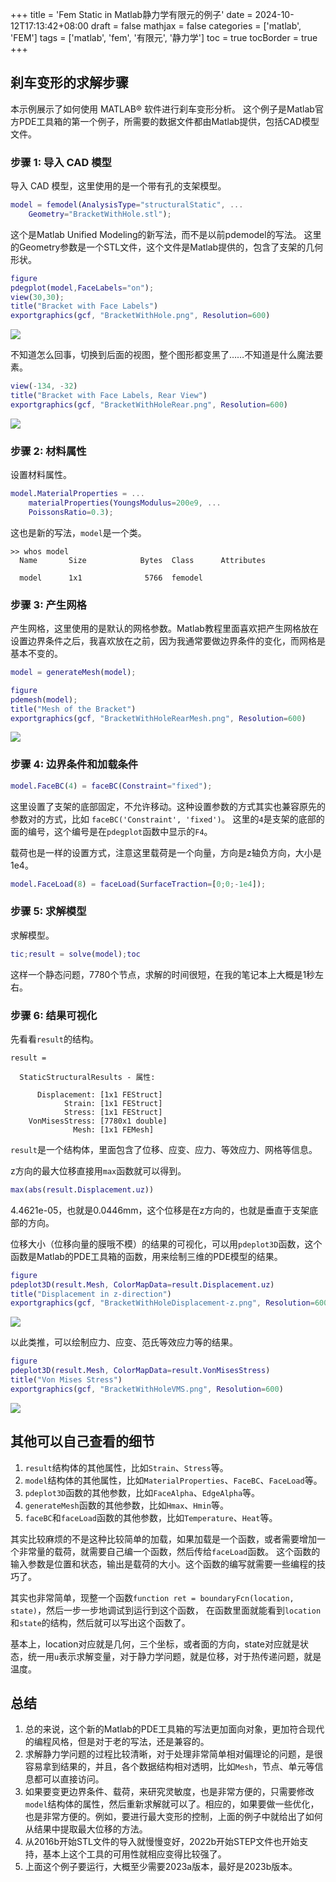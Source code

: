 +++
title = 'Fem Static in Matlab静力学有限元的例子'
date = 2024-10-12T17:13:42+08:00
draft = false
mathjax = false
categories = ['matlab', 'FEM']
tags = ['matlab', 'fem', '有限元', '静力学']
toc = true
tocBorder = true
+++


## 刹车变形的求解步骤

本示例展示了如何使用 MATLAB® 软件进行刹车变形分析。
这个例子是Matlab官方PDE工具箱的第一个例子，所需要的数据文件都由Matlab提供，包括CAD模型文件。
### 步骤 1: 导入 CAD 模型
导入 CAD 模型，这里使用的是一个带有孔的支架模型。

```matlab
model = femodel(AnalysisType="structuralStatic", ...
    Geometry="BracketWithHole.stl");
```

这个是Matlab Unified Modeling的新写法，而不是以前pdemodel的写法。
这里的Geometry参数是一个STL文件，这个文件是Matlab提供的，包含了支架的几何形状。

```matlab
figure
pdegplot(model,FaceLabels="on");
view(30,30);
title("Bracket with Face Labels")
exportgraphics(gcf, "BracketWithHole.png", Resolution=600)
```

![](/matlab-img/BracketWithHole.png)

不知道怎么回事，切换到后面的视图，整个图形都变黑了……不知道是什么魔法要素。

```matlab
view(-134, -32)
title("Bracket with Face Labels, Rear View")
exportgraphics(gcf, "BracketWithHoleRear.png", Resolution=600)
```

![](/matlab-img/BracketWithHoleRear.png)

### 步骤 2: 材料属性
设置材料属性。

```matlab
model.MaterialProperties = ...
    materialProperties(YoungsModulus=200e9, ...
    PoissonsRatio=0.3);
```

这也是新的写法，`model`是一个类。

```
>> whos model
  Name       Size            Bytes  Class      Attributes

  model      1x1              5766  femodel
```

### 步骤 3: 产生网格
产生网格，这里使用的是默认的网格参数。Matlab教程里面喜欢把产生网格放在设置边界条件之后，我喜欢放在之前，因为我通常要做边界条件的变化，而网格是基本不变的。

```matlab
model = generateMesh(model);

figure
pdemesh(model);
title("Mesh of the Bracket")
exportgraphics(gcf, "BracketWithHoleRearMesh.png", Resolution=600)
```

![](/matlab-img/BracketWithHoleRearMesh.png)

### 步骤 4: 边界条件和加载条件

```matlab
model.FaceBC(4) = faceBC(Constraint="fixed");
```

这里设置了支架的底部固定，不允许移动。这种设置参数的方式其实也兼容原先的参数对的方式，比如
`faceBC('Constraint', 'fixed')`。
这里的`4`是支架的底部的面的编号，这个编号是在`pdegplot`函数中显示的`F4`。

载荷也是一样的设置方式，注意这里载荷是一个向量，方向是z轴负方向，大小是1e4。

```matlab
model.FaceLoad(8) = faceLoad(SurfaceTraction=[0;0;-1e4]);
```

### 步骤 5: 求解模型
求解模型。

```matlab
tic;result = solve(model);toc
```

这样一个静态问题，7780个节点，求解的时间很短，在我的笔记本上大概是1秒左右。

### 步骤 6: 结果可视化

先看看`result`的结构。

```
result =

  StaticStructuralResults - 属性:

      Displacement: [1x1 FEStruct]
            Strain: [1x1 FEStruct]
            Stress: [1x1 FEStruct]
    VonMisesStress: [7780x1 double]
              Mesh: [1x1 FEMesh]
```

`result`是一个结构体，里面包含了位移、应变、应力、等效应力、网格等信息。



z方向的最大位移直接用`max`函数就可以得到。

```matlab
max(abs(result.Displacement.uz))
```

4.4621e-05，也就是0.0446mm，这个位移是在z方向的，也就是垂直于支架底部的方向。

位移大小（位移向量的膜哦不模）的结果的可视化，可以用`pdeplot3D`函数，这个函数是Matlab的PDE工具箱的函数，用来绘制三维的PDE模型的结果。

```matlab
figure
pdeplot3D(result.Mesh, ColorMapData=result.Displacement.uz)
title("Displacement in z-direction")
exportgraphics(gcf, "BracketWithHoleDisplacement-z.png", Resolution=600)
```

![](/matlab-img/BracketWithHoleDisplacement-z.png)

以此类推，可以绘制应力、应变、范氏等效应力等的结果。

```matlab
figure
pdeplot3D(result.Mesh, ColorMapData=result.VonMisesStress)
title("Von Mises Stress")
exportgraphics(gcf, "BracketWithHoleVMS.png", Resolution=600)
```

![](/matlab-img/BracketWithHoleVMS.png)

## 其他可以自己查看的细节

1. `result`结构体的其他属性，比如`Strain`、`Stress`等。
2. `model`结构体的其他属性，比如`MaterialProperties`、`FaceBC`、`FaceLoad`等。
3. `pdeplot3D`函数的其他参数，比如`FaceAlpha`、`EdgeAlpha`等。
4. `generateMesh`函数的其他参数，比如`Hmax`、`Hmin`等。
5. `faceBC`和`faceLoad`函数的其他参数，比如`Temperature`、`Heat`等。

其实比较麻烦的不是这种比较简单的加载，如果加载是一个函数，或者需要增加一个非常量的载荷，就需要自己编一个函数，然后传给`faceLoad`函数。
这个函数的输入参数是位置和状态，输出是载荷的大小。这个函数的编写就需要一些编程的技巧了。

其实也非常简单，现整一个函数`function ret = boundaryFcn(location, state)`，然后一步一步地调试到运行到这个函数，
在函数里面就能看到`location`和`state`的结构，然后就可以写出这个函数了。

基本上，location对应就是几何，三个坐标，或者面的方向，state对应就是状态，统一用`u`表示求解变量，对于静力学问题，就是位移，对于热传递问题，就是温度。


## 总结

1. 总的来说，这个新的Matlab的PDE工具箱的写法更加面向对象，更加符合现代的编程风格，但是对于老的写法，还是兼容的。
2. 求解静力学问题的过程比较清晰，对于处理非常简单相对偏理论的问题，是很容易拿到结果的，并且，各个数据结构相对透明，比如`Mesh`，节点、单元等信息都可以直接访问。
3. 如果要变更边界条件、载荷，来研究灵敏度，也是非常方便的，只需要修改`model`结构体的属性，然后重新求解就可以了。相应的，如果要做一些优化，也是非常方便的。例如，要进行最大变形的控制，上面的例子中就给出了如何从结果中提取最大位移的方法。
4. 从2016b开始STL文件的导入就慢慢变好，2022b开始STEP文件也开始支持，基本上这个工具的可用性就相应变得比较强了。
5. 上面这个例子要运行，大概至少需要2023a版本，最好是2023b版本。